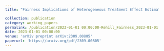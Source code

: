 ```yaml
---
title: "Fairness Implications of Heterogeneous Treatment Effect Estimation with Machine Learning Methods in Policy-making"

collection: publication
category: working_papers
permalink: /publication/2023-01-01 00:00:00-Rehill_Fairness_2023-01-01
date: 2023-01-01 00:00:00
venue: 'arXiv preprint arXiv:2309.00805'
paperurl: 'https://arxiv.org/pdf/2309.00805'
---
```

